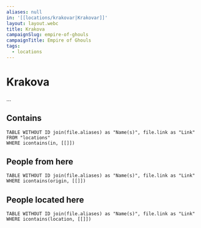 ```yaml
---
aliases: null
in: '[[locations/krakovar|Krakovar]]'
layout: layout.webc
title: Krakova
campaignSlug: empire-of-ghouls
campaignTitle: Empire of Ghouls
tags:
  - locations
---
```

# Krakova

...

## Contains
```dataview
TABLE WITHOUT ID join(file.aliases) as "Name(s)", file.link as "Link"
FROM "locations"
WHERE icontains(in, [[]])
```

## People from here

```dataview
TABLE WITHOUT ID join(file.aliases) as "Name(s)", file.link as "Link"
WHERE icontains(origin, [[]])
```

## People located here

```dataview
TABLE WITHOUT ID join(file.aliases) as "Name(s)", file.link as "Link"
WHERE icontains(location, [[]])
```
